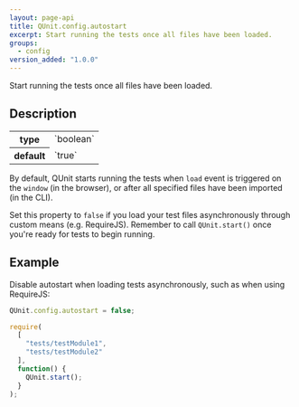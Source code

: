 ```yaml
---
layout: page-api
title: QUnit.config.autostart
excerpt: Start running the tests once all files have been loaded.
groups:
  - config
version_added: "1.0.0"
---
```


Start running the tests once all files have been loaded.

## Description

<table>
<tr>
  <th>type</th>
  <td markdown="span">`boolean`</td>
</tr>
<tr>
  <th>default</th>
  <td markdown="span">`true`</td>
</tr>
</table>

By default, QUnit starts running the tests when `load` event is triggered on the `window` (in the browser), or after all specified files have been imported (in the CLI).

Set this property to `false` if you load your test files asynchronously through custom means (e.g. RequireJS). Remember to call `QUnit.start()` once you're ready for tests to begin running.

## Example

Disable autostart when loading tests asynchronously, such as when using RequireJS:

```js
QUnit.config.autostart = false;

require(
  [
    "tests/testModule1",
    "tests/testModule2"
  ],
  function() {
    QUnit.start();
  }
);
```
